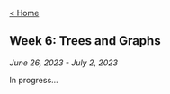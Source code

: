 [< Home](https://shammip.github.io/)

## Week 6: Trees and Graphs

*June 26, 2023 - July 2, 2023*

In progress...


